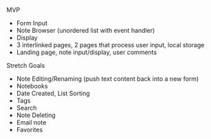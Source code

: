 MVP
- Form Input
- Note Browser (unordered list with event handler)
- Display
- 3 interlinked pages, 2 pages that process user input, local storage
- Landing page, note input/display, user comments

Stretch Goals
- Note Editing/Renaming (push text content back into a new form)
- Notebooks
- Date Created, List Sorting
- Tags
- Search
- Note Deleting
- Email note
- Favorites
